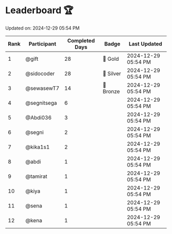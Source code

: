 # Leaderboard 🏆

Updated on: 2024-12-29 05:54 PM

| Rank | Participant       | Completed Days | Badge      | Last Updated         |
|------|-------------------|----------------|------------|----------------------|
| 1    | @gift             | 28             | 🏅 Gold     | 2024-12-29 05:54 PM |
| 2    | @sidocoder        | 28             | 🥈 Silver   | 2024-12-29 05:54 PM |
| 3    | @sewasewT7        | 14             | 🥉 Bronze   | 2024-12-29 05:54 PM |
| 4    | @segnitsega       | 6              |            | 2024-12-29 05:54 PM |
| 5    | @Abdi036          | 3              |            | 2024-12-29 05:54 PM |
| 6    | @segni            | 2              |            | 2024-12-29 05:54 PM |
| 7    | @kika1s1          | 2              |            | 2024-12-29 05:54 PM |
| 8    | @abdi             | 1              |            | 2024-12-29 05:54 PM |
| 9    | @tamirat          | 1              |            | 2024-12-29 05:54 PM |
| 10   | @kiya             | 1              |            | 2024-12-29 05:54 PM |
| 11   | @sena             | 1              |            | 2024-12-29 05:54 PM |
| 12   | @kena             | 1              |            | 2024-12-29 05:54 PM |
